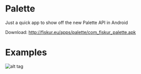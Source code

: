 Palette
=======

Just a quick app to show off the new Palette API in Android

Download: http://fiskur.eu/apps/palette/com_fiskur_palette.apk

Examples
========

![alt tag](http://fiskur.eu/apps/palette/1415116164.png)
